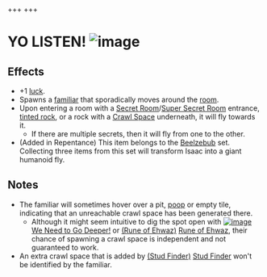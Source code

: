 +++
+++

 # YO LISTEN! ![image](/image/YO_LISTEN!.png) 


Effects
---------


* +1 [luck](/wiki/Luck "Luck").
* Spawns a [familiar](/wiki/Familiar "Familiar") that sporadically moves around the [room](/wiki/Rooms "Rooms").
* Upon entering a room with a [Secret Room](/wiki/Secret_Room "Secret Room")/[Super Secret Room](/wiki/Super_Secret_Room "Super Secret Room") entrance, [tinted rock](/wiki/Obstacles#Tinted_Rocks "Obstacles"), or a rock with a [Crawl Space](/wiki/Crawl_Space "Crawl Space") underneath, it will fly towards it.
	+ If there are multiple secrets, then it will fly from one to the other.
* (Added in Repentance) This item belongs to the [Beelzebub](/wiki/Beelzebub "Beelzebub") set. Collecting three items from this set will transform Isaac into a giant humanoid fly.


Notes
-------


* The familiar will sometimes hover over a pit, [poop](/wiki/Poops "Poops") or empty tile, indicating that an unreachable crawl space has been generated there.
	+ Although it might seem intuitive to dig the spot open with [![image](/image/We_Need_to_Go_Deeper!.png)](/wiki/We_Need_to_Go_Deeper! "We Need to Go Deeper!") [We Need to Go Deeper!](/wiki/We_Need_to_Go_Deeper! "We Need to Go Deeper!") or [(Rune of Ehwaz)](/wiki/Cards_and_Runes "Rune of Ehwaz") [Rune of Ehwaz](/wiki/Cards_and_Runes "Cards and Runes"), their chance of spawning a crawl space is independent and not guaranteed to work.
* An extra crawl space that is added by [(Stud Finder)](/wiki/Stud_Finder "Stud Finder") [Stud Finder](/wiki/Stud_Finder "Stud Finder") won't be identified by the familiar.


